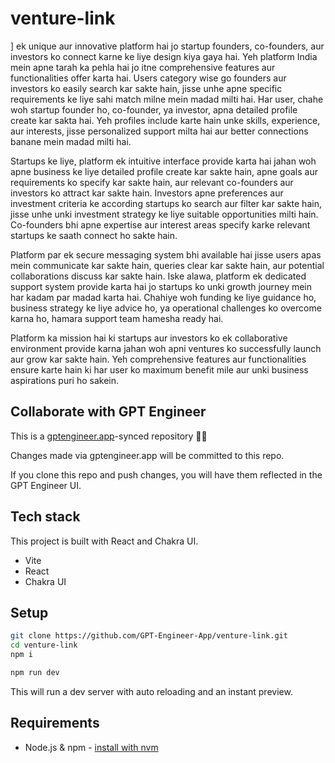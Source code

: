 # venture-link

] ek unique aur innovative platform hai jo startup founders, co-founders, aur investors ko connect karne ke liye design kiya gaya hai. Yeh platform India mein apne tarah ka pehla hai jo itne comprehensive features aur functionalities offer karta hai. Users category wise go founders aur investors ko easily search kar sakte hain, jisse unhe apne specific requirements ke liye sahi match milne mein madad milti hai. Har user, chahe woh startup founder ho, co-founder, ya investor, apna detailed profile create kar sakta hai. Yeh profiles include karte hain unke skills, experience, aur interests, jisse personalized support milta hai aur better connections banane mein madad milti hai.

Startups ke liye, platform ek intuitive interface provide karta hai jahan woh apne business ke liye detailed profile create kar sakte hain, apne goals aur requirements ko specify kar sakte hain, aur relevant co-founders aur investors ko attract kar sakte hain. Investors apne preferences aur investment criteria ke according startups ko search aur filter kar sakte hain, jisse unhe unki investment strategy ke liye suitable opportunities milti hain. Co-founders bhi apne expertise aur interest areas specify karke relevant startups ke saath connect ho sakte hain.

Platform par ek secure messaging system bhi available hai jisse users apas mein communicate kar sakte hain, queries clear kar sakte hain, aur potential collaborations discuss kar sakte hain. Iske alawa, platform ek dedicated support system provide karta hai jo startups ko unki growth journey mein har kadam par madad karta hai. Chahiye woh funding ke liye guidance ho, business strategy ke liye advice ho, ya operational challenges ko overcome karna ho, hamara support team hamesha ready hai.

Platform ka mission hai ki startups aur investors ko ek collaborative environment provide karna jahan woh apni ventures ko successfully launch aur grow kar sakte hain. Yeh comprehensive features aur functionalities ensure karte hain ki har user ko maximum benefit mile aur unki business aspirations puri ho sakein.


## Collaborate with GPT Engineer

This is a [gptengineer.app](https://gptengineer.app)-synced repository 🌟🤖

Changes made via gptengineer.app will be committed to this repo.

If you clone this repo and push changes, you will have them reflected in the GPT Engineer UI.

## Tech stack

This project is built with React and Chakra UI.

- Vite
- React
- Chakra UI

## Setup

```sh
git clone https://github.com/GPT-Engineer-App/venture-link.git
cd venture-link
npm i
```

```sh
npm run dev
```

This will run a dev server with auto reloading and an instant preview.

## Requirements

- Node.js & npm - [install with nvm](https://github.com/nvm-sh/nvm#installing-and-updating)
